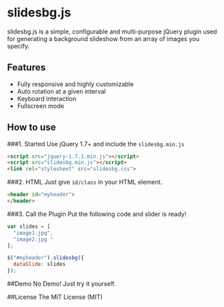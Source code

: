 # slidesbg.js 
slidesbg.js is a simple, configurable and multi-purpose jQuery plugin used for generating a background slideshow from an array of images you specify.

## Features
- Fully responsive and highly customizable
- Auto rotation at a given interval
- Keyboard interaction
- Fullscreen mode

## How to use
###1. Started
Use jQuery 1.7+ and include the `slidesbg.min.js`
```html
<script src="jquery-1.7.1.min.js"></script>
<script src="slidesbg.min.js"></script>
<link rel="stylesheet" src="slidesbg.css">
```

###2. HTML
Just give `id/class` in your HTML element.
```html
<header id="myheader">
</header>
```

###3. Call the Plugin
Put the following code and slider is ready!
```javascript
var slides = [
  "image1.jpg",
  "image2.jpg "
];

$("#myheader").slidesbg({
  dataSlide: slides
});
```

##Demo
No Demo! Just try it yourself.

##License
The MIT License (MIT)
